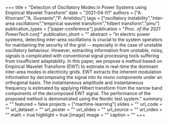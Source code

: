 +++
title = "Detection of Oscillatory Modes in Power Systems using Empirical Wavelet Transform"
date = "2021-04-01"
authors = ["A. Khurram","A. Gusnanto","P. Aristidou"]
tags = ["oscillatory instability","inter-area oscillations","empirical wavelet transform","hilbert transform","pmu"]
publication_types = ["paper-conference"]
publication = "_Proc. of the 2021 PowerTech conf._"
publication_short = ""
abstract = "In electric power systems, detecting inter-area oscillations is crucial to the system operators for maintaining the security of the grid -- especially in the case of unstable oscillatory behaviour. However, extracting information from unstable, noisy, signals is complicated with conventional signal processing tools suffering from insufficient adaptability. In this paper, we propose a method based on Empirical Wavelet Transform (EWT) to estimate in real-time the dominant inter-area modes in electricity grids. EWT extracts the inherent modulation information by decomposing the signal into its mono components under an orthogonal basis. The instantaneous amplitude and instantaneous frequency is estimated by applying Hilbert transform from the narrow band components of the decomposed EWT signal. The performance of the proposed method is demonstrated using the Nordic test system."
summary = ""
featured = false
projects = ["machine-learning"]
slides = ""
url_code = ""
url_dataset = ""
url_poster = ""
url_slides = ""
url_source = ""
url_video = ""
math = true
highlight = true
[image]
image = ""
caption = ""
+++

